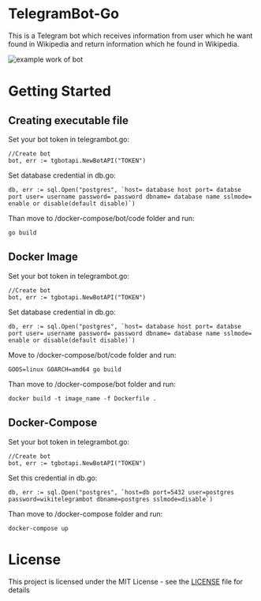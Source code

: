 # TelegramBot-Go

 This is a Telegram bot which receives information from user which he want found in Wikipedia and return information which he found in Wikipedia.

![example work of bot](https://github.com/trigun117/TelegramBot-Go/blob/master/example.jpg)
# Getting Started

## Creating executable file

Set your bot token in telegrambot.go:
```
//Create bot
bot, err := tgbotapi.NewBotAPI("TOKEN")
 ```
Set database credential in db.go:
```
db, err := sql.Open("postgres", `host= database host port= databse port user= username password= password dbname= database name sslmode= enable or disable(default disable)`)
```
Than move to /docker-compose/bot/code folder and run:
 
```
go build
```
## Docker Image
Set your bot token in telegrambot.go:
```
//Create bot
bot, err := tgbotapi.NewBotAPI("TOKEN")
 ```
Set database credential in db.go:
```
db, err := sql.Open("postgres", `host= database host port= databse port user= username password= password dbname= database name sslmode= enable or disable(default disable)`)
```
Move to /docker-compose/bot/code folder and run:
```
GOOS=linux GOARCH=amd64 go build
```
Than move to /docker-compose/bot folder and run:
```
docker build -t image_name -f Dockerfile .
```
## Docker-Compose
Set your bot token in telegrambot.go:
```
//Create bot
bot, err := tgbotapi.NewBotAPI("TOKEN")
 ```
 Set this credential in db.go:
```
db, err := sql.Open("postgres", `host=db port=5432 user=postgres password=wikitelegrambot dbname=postgres sslmode=disable`)
```
Than move to /docker-compose folder and run:
```
docker-compose up
```

# License

This project is licensed under the MIT License - see the [LICENSE](LICENSE) file for details
